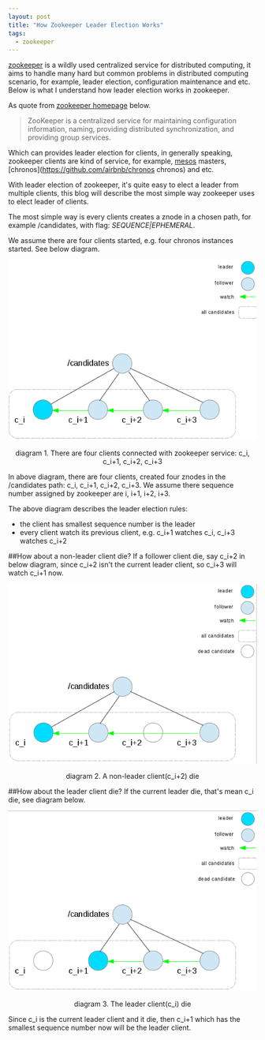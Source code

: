 ```yaml
---
layout: post
title: "How Zookeeper Leader Election Works"
tags:
  - zookeeper
---
```


[zookeeper](http://zookeeper.apache.org "zookeeper") is a wildly used
centralized service for distributed computing, it aims to handle many hard but
common problems in distributed computing scenario, for example, leader
election, configuration maintenance and etc. Below is what I understand how
leader election works in zookeeper.

As quote from [zookeeper homepage](http://zookeeper.apache.org/ "zookeeper")
below.

>ZooKeeper is a centralized service for maintaining configuration information,
>naming, providing distributed synchronization, and providing group services.

Which can provides leader election for clients, in generally speaking,
zookeeper clients are kind of service, for example,
[mesos](http://mesos.apache.org "mesos") masters,
[chronos](https://github.com/airbnb/chronos chronos) and etc.

With leader election of zookeeper, it's quite easy to elect a leader from
multiple clients, this blog will describe the most simple way zookeeper uses
to elect leader of clients.

The most simple way is every clients creates a znode in a chosen path, for
example /candidates, with flag: *SEQUENCE|EPHEMERAL*.

We assume there are four clients started, e.g. four chronos instances started.
See below diagram.

![diagram1](/assets/images/zookeeper/zookeeper-1.png "four clients")

<center>diagram 1. There are four clients connected with zookeeper service:
c_i, c_i+1, c_i+2, c_i+3</center>

In above diagram, there are four clients, created four znodes in the
/candidates path: c\_i, c\_i+1, c\_i+2, c\_i+3. We assume there sequence number
assigned by zookeeper are i, i+1, i+2, i+3.

The above diagram describes the leader election rules:

- the client has smallest sequence number is the leader
- every client watch its previous client, e.g. c\_i+1 watches c\_i, c\_i+3
watches c\_i+2

##How about a non-leader client die?
If a follower client die, say c\_i+2 in below diagram, since c\_i+2 isn't the
current leader client, so c\_i+3 will watch c\_i+1 now.

![diagram2](/assets/images/zookeeper/zookeeper-2.png "a non-leader client die")

<center>diagram 2. A non-leader client(c_i+2) die</center>

##How about the leader client die?
If the current leader die, that's mean c\_i die, see diagram below.

![diagram3](/assets/images/zookeeper/zookeeper-3.png "the leader client die")

<center>diagram 3. The leader client(c_i) die</center>

Since c\_i is the current leader client and it die, then c\_i+1 which has the
smallest sequence number now will be the leader client.
